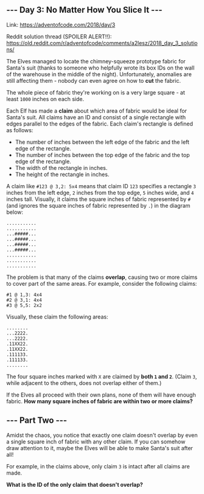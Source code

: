 ## \--- Day 3: No Matter How You Slice It ---
Link: https://adventofcode.com/2018/day/3

Reddit solution thread (SPOILER ALERT!!):
https://old.reddit.com/r/adventofcode/comments/a2lesz/2018_day_3_solutions/

The Elves managed to locate the chimney-squeeze prototype fabric for
Santa's suit (thanks to <span title="WAS IT YOU">someone</span> who
helpfully wrote its box IDs on the wall of the warehouse in the middle
of the night). Unfortunately, anomalies are still affecting them -
nobody can even agree on how to **cut** the fabric.

The whole piece of fabric they're working on is a very large square - at
least `1000` inches on each side.

Each Elf has made a **claim** about which area of fabric would be ideal
for Santa's suit. All claims have an ID and consist of a single
rectangle with edges parallel to the edges of the fabric. Each claim's
rectangle is defined as follows:

  - The number of inches between the left edge of the fabric and the
    left edge of the rectangle.
  - The number of inches between the top edge of the fabric and the top
    edge of the rectangle.
  - The width of the rectangle in inches.
  - The height of the rectangle in inches.

A claim like `#123 @ 3,2: 5x4` means that claim ID `123` specifies a
rectangle `3` inches from the left edge, `2` inches from the top edge,
`5` inches wide, and `4` inches tall. Visually, it claims the square
inches of fabric represented by `#` (and ignores the square inches of
fabric represented by `.`) in the diagram below:

    ...........
    ...........
    ...#####...
    ...#####...
    ...#####...
    ...#####...
    ...........
    ...........
    ...........

The problem is that many of the claims **overlap**, causing two or more
claims to cover part of the same areas. For example, consider the
following claims:

    #1 @ 1,3: 4x4
    #2 @ 3,1: 4x4
    #3 @ 5,5: 2x2

Visually, these claim the following areas:

    ........
    ...2222.
    ...2222.
    .11XX22.
    .11XX22.
    .111133.
    .111133.
    ........

The four square inches marked with `X` are claimed by **both `1` and
`2`**. (Claim `3`, while adjacent to the others, does not overlap either
of them.)

If the Elves all proceed with their own plans, none of them will have
enough fabric. **How many square inches of fabric are within two or more
claims?**


## \--- Part Two ---

Amidst the chaos, you notice that exactly one claim doesn't overlap by
even a single square inch of fabric with any other claim. If you can
somehow draw attention to it, maybe the Elves will be able to make
Santa's suit after all\!

For example, in the claims above, only claim `3` is intact after all
claims are made.

**What is the ID of the only claim that doesn't overlap?**
